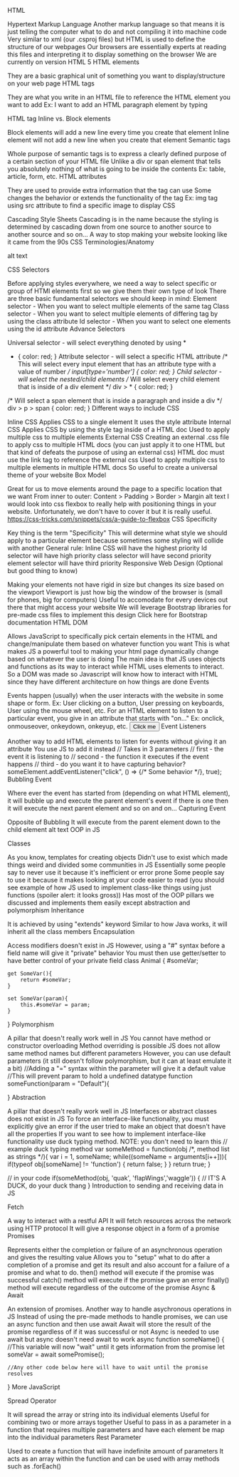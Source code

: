 HTML

Hypertext Markup Language
Another markup language so that means it is just telling the computer what to do and not compiling it into machine code
Very similar to xml (our .csproj files) but HTML is used to define the structure of our webpages
Our browsers are essentially experts at reading this files and interpreting it to display something on the browser
We are currently on version HTML 5
HTML elements

They are a basic graphical unit of something you want to display/structure on your web page
HTML tags

They are what you write in an HTML file to reference the HTML element you want to add
Ex: I want to add an HTML paragraph element by typing <p></p> HTML tag
Inline vs. Block elements

Block elements will add a new line every time you create that element
Inline element will not add a new line when you create that element
Semantic tags

Whole purpose of semantic tags is to express a clearly defined purpose of a certain section of your HTML file
Unlike a div or span element that tells you absolutely nothing of what is going to be inside the contents
Ex: table, article, form, etc.
HTML attributes

They are used to provide extra information that the tag can use
Some changes the behavior or extends the functionality of the tag
Ex: img tag using src attribute to find a specific image to display
CSS

Cascading Style Sheets
Cascading is in the name because the styling is determined by cascading down from one source to another source to another source and so on...
A way to stop making your website looking like it came from the 90s
CSS Terminologies/Anatomy

alt text

CSS Selectors

Before applying styles everywhere, we need a way to select specific or group of HTMl elements first so we give them their own type of look
There are three basic fundamental selectors we should keep in mind:
Element selector - When you want to select multiple elements of the same tag
Class selector - When you want to select multiple elements of differing tag by using the class attribute
Id selector - When you want to select one elements using the id attribute
Advance Selectors

Universal selector - will select everything denoted by using *
* {
    color: red;
}
Attribute selector - will select a specific HTML attribute
/* This will select every input element that has an attribute type with a value of number */
input[type='number'] {
    color: red;
}
Child selector - will select the nested/child elements
/* Will select every child element that is inside of a div element */
div > * {
    color: red;
}

/* Will select a span element that is inside a paragraph and inside a div */
div > p > span {
    color: red;
}
Different ways to include CSS

Inline CSS
Applies CSS to a single element
It uses the style attribute
Internal CSS
Applies CSS by using the style tag inside of a HTML doc
Used to apply multiple css to multiple elements
External CSS
Creating an external .css file to apply css to multiple HTML docs (you can just apply it to one HTML but that kind of defeats the purpose of using an external css)
HTML doc must use the link tag to reference the external css
Used to apply multiple css to multiple elements in multiple HTML docs
So useful to create a universal theme of your website
Box Model

Great for us to move elements around the page to a specific location that we want
From inner to outer: Content > Padding > Border > Margin alt text
I would look into css flexbox to really help with positioning things in your website. Unfortunately, we don't have to cover it but it is really useful.
https://css-tricks.com/snippets/css/a-guide-to-flexbox
CSS Specificity

Key thing is the term "Specificity"
This will determine what style we should apply to a particular element because sometimes some styling will collide with another
General rule:
Inline CSS will have the highest priority
Id selector will have high priority
class selector will have second priority
element selector will have third priority
Responsive Web Design (Optional but good thing to know)

Making your elements not have rigid in size but changes its size based on the viewport
Viewport is just how big the window of the browser is (small for phones, big for computers)
Useful to accomodate for every devices out there that might access your website
We will leverage Bootstrap libraries for pre-made css files to implement this design
Click here for Bootstrap documentation
HTML DOM

Allows JavaScript to specifically pick certain elements in the HTML and change/manipulate them based on whatever function you want
This is what makes JS a powerful tool to making your html page dynamically change based on whatever the user is doing
The main idea is that JS uses objects and functions as its way to interact while HTML uses elements to interact. So a DOM was made so Javascript will know how to interact with HTML since they have different architecture on how things are done
Events

Events happen (usually) when the user interacts with the website in some shape or form.
Ex: User clicking on a button, User pressing on keyboards, User using the mouse wheel, etc.
For an HTML element to listen to a particular event, you give in an attribute that starts with "on..."
Ex: onclick, onmouseover, onkeydown, onkeyup, etc.
<button onclick="someJSFunction()">Click me</button>
Event Listeners

Another way to add HTML elements to listen for events without giving it an attribute
You use JS to add it instead
// Takes in 3 parameters
// first - the event it is listening to
// second - the function it executes if the event happens
// third - do you want it to have capturing behavior?
someElement.addEventListener("click", () => {/* Some behavior */}, true);
Bubbling Event

Where ever the event has started from (depending on what HTML element), it will bubble up and execute the parent element's event if there is one then it will execute the next parent element and so on and on...
Capturing Event

Opposite of Bubbling
It will execute from the parent element down to the child element alt text
OOP in JS

Classes

As you know, templates for creating objects
Didn't use to exist which made things weird and divided some communities in JS
Essentially some people say to never use it because it's inefficient or error prone
Some people say to use it because it makes looking at your code easier to read (you should see example of how JS used to implement class-like things using just functions (spoiler alert: it looks gross))
Has most of the OOP pillars we discussed and implements them easily except abstraction and polymorphism
Inheritance

It is achieved by using "extends" keyword
Similar to how Java works, it will inherit all the class members
Encapsulation

Access modifiers doesn't exist in JS
However, using a "#" syntax before a field name will give it "private" behavior
You must then use getter/setter to have better control of your private field
class Animal {
    #someVar;

    get SomeVar(){
        return #someVar;
    }

    set SomeVar(param){
        this.#someVar = param;
    }
}
Polymorphism

A pillar that doesn't really work well in JS
You cannot have method or constructor overloading
Method overriding is possible
JS does not allow same method names but different parameters
However, you can use default parameters (it still doesn't follow polymorphism, but it can at least emulate it a bit)
//Adding a "=" syntax within the parameter will give it a default value
//This will prevent param to hold a undefined datatype
function someFunction(param = "Default"){

}
Abstraction

A pillar that doesn't really work well in JS
Interfaces or abstract classes does not exist in JS
To force an interface-like functionality, you must explicitly give an error if the user tried to make an object that doesn't have all the properties
If you want to see how to implement interface-like functionality use duck typing method. NOTE: you don't need to learn this
// example duck typing method
var someMethod = function(obj /*, method list as strings */){
    var i = 1, someName;
    while((someName = arguments[i++])){
        if(typeof obj[someName] != 'function') {
            return false;
        }
    }
    return true;
}

// in your code
if(someMethod(obj, 'quak', 'flapWings','waggle')) {
    //  IT'S A DUCK, do your duck thang
}
Introduction to sending and receiving data in JS

Fetch

A way to interact with a restful API
It will fetch resources across the network using HTTP protocol
It will give a response object in a form of a promise
Promises

Represents either the completion or failure of an asynchronous operation and gives the resulting value
Allows you to "setup" what to do after a completion of a promise and get its result and also account for a failure of a promise and what to do.
then() method will execute if the promise was successful
catch() method will execute if the promise gave an error
finally() method will execute regardless of the outcome of the promise
Async & Await

An extension of promises. Another way to handle asychronous operations in JS
Instead of using the pre-made methods to handle promises, we can use an async function and then use await
Await will store the result of the promise regardless of if it was successful or not
Async is needed to use await but async doesn't need await to work
async function someName() {
    //This variable will now "wait" until it gets information from the promise
    let someVar = await somePromise();

    //Any other code below here will have to wait until the promise resolves
}
More JavaScript

Spread Operator

It will spread the array or string into its individual elements
Useful for combining two or more arrays together
Useful to pass in as a parameter in a function that requires multiple parameters and have each element be map into the individual parameters
Rest Parameter

Used to create a function that will have indefinite amount of parameters
It acts as an array within the function and can be used with array methods such as .forEach()